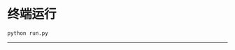 # 终端运行

```shell
python run.py
```
*********************************************************************************************************************************************